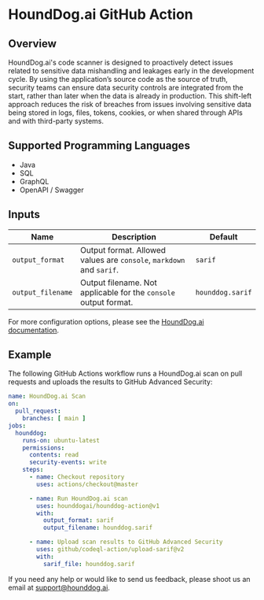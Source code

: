 # HoundDog.ai GitHub Action

## Overview

HoundDog.ai's code scanner is designed to proactively detect issues related to sensitive data mishandling and leakages
early in the development cycle. By using the application’s source code as the source of truth, security teams can ensure
data security controls are integrated from the start, rather than later when the data is already in production. This
shift-left approach reduces the risk of breaches from issues involving sensitive data being stored in logs, files,
tokens, cookies, or when shared through APIs and with third-party systems.

## Supported Programming Languages

* Java
* SQL
* GraphQL
* OpenAPI / Swagger

## Inputs

| Name              | Description                                                          | Default          |
|-------------------|----------------------------------------------------------------------|------------------|
| `output_format`   | Output format. Allowed values are `console`, `markdown` and `sarif`. | `sarif`          |
| `output_filename` | Output filename. Not applicable for the `console` output format.     | `hounddog.sarif` |

For more configuration options, please see the [HoundDog.ai documentation](https://docs.hounddog.ai).

## Example

The following GitHub Actions workflow runs a HoundDog.ai scan on pull requests and uploads the results to GitHub
Advanced Security:

```yaml
name: HoundDog.ai Scan
on:
  pull_request:
    branches: [ main ]
jobs:
  hounddog:
    runs-on: ubuntu-latest
    permissions:
      contents: read
      security-events: write
    steps:
      - name: Checkout repository
        uses: actions/checkout@master

      - name: Run HoundDog.ai scan
        uses: hounddogai/hounddog-action@v1
        with:
          output_format: sarif
          output_filename: hounddog.sarif

      - name: Upload scan results to GitHub Advanced Security
        uses: github/codeql-action/upload-sarif@v2
        with:
          sarif_file: hounddog.sarif
```

If you need any help or would like to send us feedback, please shoot us an email
at [support@hounddog.ai](mailto:support@hounddog.ai).
